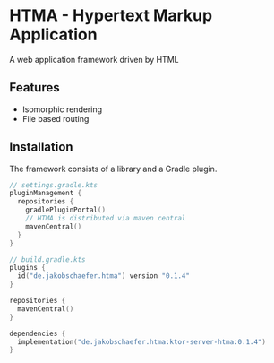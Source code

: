 # HTMA - Hypertext Markup Application

A web application framework driven by HTML

## Features

- Isomorphic rendering
- File based routing

## Installation

The framework consists of a library and a Gradle plugin.

```kotlin
// settings.gradle.kts
pluginManagement {
  repositories {
    gradlePluginPortal()
    // HTMA is distributed via maven central
    mavenCentral()
  }
}

// build.gradle.kts
plugins {
  id("de.jakobschaefer.htma") version "0.1.4"
}

repositories {
  mavenCentral()
}

dependencies {
  implementation("de.jakobschaefer.htma:ktor-server-htma:0.1.4")
}
```

